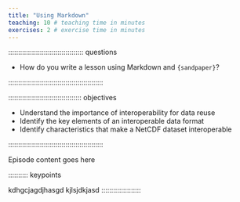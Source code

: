 ```yaml
---
title: "Using Markdown"
teaching: 10 # teaching time in minutes
exercises: 2 # exercise time in minutes
---
```


:::::::::::::::::::::::::::::::::::::: questions 

- How do you write a lesson using Markdown and `{sandpaper}`?

::::::::::::::::::::::::::::::::::::::::::::::::

::::::::::::::::::::::::::::::::::::: objectives

- Understand the importance of interoperability for data reuse
- Identify the key elements of an interoperable data format
- Identify characteristics that make a NetCDF dataset interoperable

::::::::::::::::::::::::::::::::::::::::::::::::

Episode content goes here

:::::::::: keypoints

kdhgcjagdjhasgd
kjlsjdkjasd
::::::::::::::::::::
